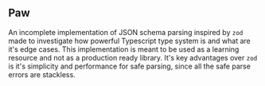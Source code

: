 ## Paw

An incomplete implementation of JSON schema parsing inspired by `zod` made to investigate how powerful Typescript type system is and what are it's edge cases. This implementation is meant to be used as a learning resource and not as a production ready library. It's key advantages over `zod` is it's simplicity and performance for safe parsing, since all the safe parse errors are stackless.

